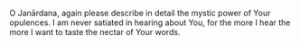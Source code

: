O Janārdana, again please describe in detail the mystic power of Your opulences. I am never satiated in hearing about You, for the more I hear the more I want to taste the nectar of Your words.